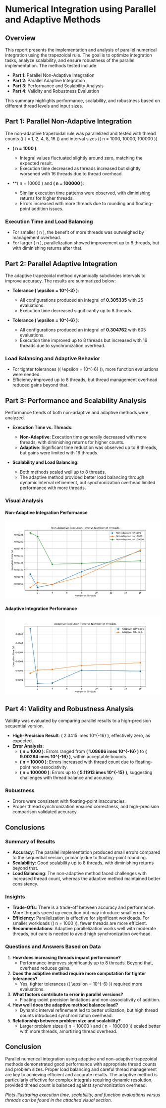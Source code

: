 # Numerical Integration using Parallel and Adaptive Methods

## Overview
This report presents the implementation and analysis of parallel numerical integration using the trapezoidal rule. The goal is to optimize integration tasks, analyze scalability, and ensure robustness of the parallel implementation. The methods tested include:
- **Part 1**: Parallel Non-Adaptive Integration
- **Part 2**: Parallel Adaptive Integration
- **Part 3**: Performance and Scalability Analysis
- **Part 4**: Validity and Robustness Evaluation

This summary highlights performance, scalability, and robustness based on different thread levels and input sizes.

## Part 1: Parallel Non-Adaptive Integration
The non-adaptive trapezoidal rule was parallelized and tested with thread counts (\( t = 1, 2, 4, 8, 16 \)) and interval sizes (\( n = 1000, 10000, 100000 \)).

- **\( n = 1000 \)**:
  - Integral values fluctuated slightly around zero, matching the expected result.
  - Execution time decreased as threads increased but slightly worsened with 16 threads due to thread overhead.

- **\( n = 10000 \) and **\( n = 100000 \)**:
  - Similar execution time patterns were observed, with diminishing returns for higher threads.
  - Errors increased with more threads due to rounding and floating-point addition issues.

### Execution Time and Load Balancing
- For smaller \( n \), the benefit of more threads was outweighed by management overhead.
- For larger \( n \), parallelization showed improvement up to 8 threads, but with diminishing returns after that.

## Part 2: Parallel Adaptive Integration
The adaptive trapezoidal method dynamically subdivides intervals to improve accuracy. The results are summarized below:

- **Tolerance \( \epsilon = 10^{-3} \)**:
  - All configurations produced an integral of **0.305335** with 25 evaluations.
  - Execution time decreased significantly up to 8 threads.

- **Tolerance \( \epsilon = 10^{-6} \)**:
  - All configurations produced an integral of **0.304762** with 605 evaluations.
  - Execution time improved up to 8 threads but increased with 16 threads due to synchronization overhead.

### Load Balancing and Adaptive Behavior
- For tighter tolerances (\( \epsilon = 10^{-6} \)), more function evaluations were needed.
- Efficiency improved up to 8 threads, but thread management overhead reduced gains beyond that.

## Part 3: Performance and Scalability Analysis
Performance trends of both non-adaptive and adaptive methods were analyzed.

- **Execution Time vs. Threads**:
  - **Non-Adaptive**: Execution time generally decreased with more threads, with diminishing returns for higher counts.
  - **Adaptive**: Significant time reduction was observed up to 8 threads, but gains were limited with 16 threads.

- **Scalability and Load Balancing**:
  - Both methods scaled well up to 8 threads.
  - The adaptive method provided better load balancing through dynamic interval refinement, but synchronization overhead limited performance with more threads.
### Visual Analysis

#### Non-Adaptive Integration Performance
![Non-Adaptive Integration Performance](non-ad.png)

#### Adaptive Integration Performance
![Adaptive Integration Performance](ad.png)

## Part 4: Validity and Robustness Analysis
Validity was evaluated by comparing parallel results to a high-precision sequential version.

- **High-Precision Result**: \( 2.3415 	imes 10^{-16} \), effectively zero, as expected.
- **Error Analysis**:
  - **\( n = 1000 \)**: Errors ranged from **\( 1.08686 	imes 10^{-16} \)** to **\( 9.00284 	imes 10^{-16} \)**, within acceptable bounds.
  - **\( n = 10000 \)**: Errors increased with thread count due to floating-point non-associativity.
  - **\( n = 100000 \)**: Errors up to **\( 5.11913 	imes 10^{-15} \)**, suggesting challenges with thread balance and accuracy.

### Robustness
- Errors were consistent with floating-point inaccuracies.
- Proper thread synchronization ensured correctness, and high-precision comparison validated accuracy.

## Conclusions
### Summary of Results
- **Accuracy**: The parallel implementation produced small errors compared to the sequential version, primarily due to floating-point rounding.
- **Scalability**: Good scalability up to 8 threads, with diminishing returns beyond that.
- **Load Balancing**: The non-adaptive method faced challenges with increased thread count, whereas the adaptive method maintained better consistency.

### Insights
- **Trade-Offs**: There is a trade-off between accuracy and performance. More threads speed up execution but may introduce small errors.
- **Efficiency**: Parallelization is effective for significant workloads. For smaller workloads (\( n = 1000 \)), fewer threads are more efficient.
- **Recommendations**: Adaptive parallelization works well with moderate threads, but care is needed to avoid high synchronization overhead.

### Questions and Answers Based on Data
1. **How does increasing threads impact performance?**
   - Performance improves significantly up to 8 threads. Beyond that, overhead reduces gains.
2. **Does the adaptive method require more computation for tighter tolerances?**
   - Yes, tighter tolerances (\( \epsilon = 10^{-6} \)) required more evaluations.
3. **What factors contribute to error in parallel versions?**
   - Floating-point precision limitations and non-associativity of addition.
4. **How well does the adaptive method balance load?**
   - Dynamic interval refinement led to better utilization, but high thread counts introduced synchronization overhead.
5. **Relationship between problem size and scalability?**
   - Larger problem sizes (\( n = 10000 \) and \( n = 100000 \)) scaled better with more threads, amortizing thread overhead.

## Conclusion
Parallel numerical integration using adaptive and non-adaptive trapezoidal methods demonstrated good performance with appropriate thread counts and problem sizes. Proper load balancing and careful thread management are key to achieving efficient and accurate results. The adaptive method is particularly effective for complex integrals requiring dynamic resolution, provided thread count is balanced against synchronization overhead.

*Plots illustrating execution time, scalability, and function evaluations versus threads can be found in the attached visual section.*

